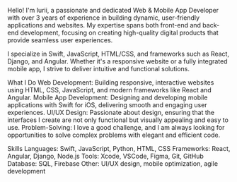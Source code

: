 Hello! I'm Iurii, a passionate and dedicated Web & Mobile App Developer with over 3 years of experience in building dynamic, user-friendly applications and websites. My expertise spans both front-end and back-end development, focusing on creating high-quality digital products that provide seamless user experiences.

I specialize in Swift, JavaScript, HTML/CSS, and frameworks such as React, Django, and Angular. Whether it's a responsive website or a fully integrated mobile app, I strive to deliver intuitive and functional solutions.

What I Do
Web Development: Building responsive, interactive websites using HTML, CSS, JavaScript, and modern frameworks like React and Angular.
Mobile App Development: Designing and developing mobile applications with Swift for iOS, delivering smooth and engaging user experiences.
UI/UX Design: Passionate about design, ensuring that the interfaces I create are not only functional but visually appealing and easy to use.
Problem-Solving: I love a good challenge, and I am always looking for opportunities to solve complex problems with elegant and efficient code.

Skills
Languages: Swift, JavaScript, Python, HTML, CSS
Frameworks: React, Angular, Django, Node.js
Tools: Xcode, VSCode, Figma, Git, GitHub
Database: SQL, Firebase
Other: UI/UX design, mobile optimization, agile development

